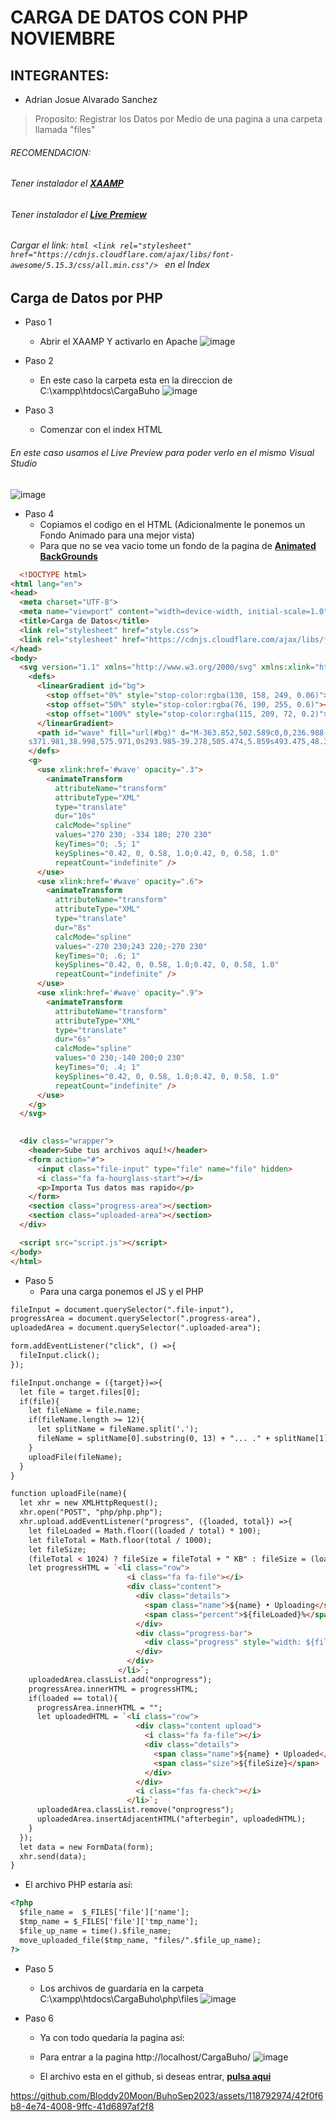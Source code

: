 # CARGA DE DATOS CON PHP NOVIEMBRE
## INTEGRANTES:
* Adrian Josue Alvarado Sanchez
>Proposito: Registrar los Datos por Medio de una pagina a una carpeta llamada "files"
###### RECOMENDACION:
###### Tener instalador el [**XAAMP**](https://www.apachefriends.org/es/index.html)
###### Tener instalador el [**Live Premiew**](https://marketplace.visualstudio.com/items?itemName=ms-vscode.live-server)
###### Cargar el link: ```html <link rel="stylesheet" href="https://cdnjs.cloudflare.com/ajax/libs/font-awesome/5.15.3/css/all.min.css"/> ``` en el Index

## Carga de Datos por PHP
+ Paso 1
   * Abrir el XAAMP Y activarlo en Apache
![image](https://github.com/Bloddy20Moon/CargaDeArchivosBuho/assets/118792974/c614e691-2418-480d-8d8a-88eac50a8c8a)

+ Paso 2
   * En este caso la carpeta esta en la direccion de C:\xampp\htdocs\CargaBuho
![image](https://github.com/Bloddy20Moon/CargaDeArchivosBuho/assets/118792974/73b45d7b-2da0-4300-9943-91d662a3965e)

+ Paso 3
   * Comenzar con el index HTML
######  En este caso usamos el Live Preview para poder verlo en el mismo Visual Studio
![image](https://github.com/Bloddy20Moon/CargaDeArchivosBuho/assets/118792974/fc6b40fc-a51f-44b2-8995-307bb8ebcb37)

+ Paso 4
   * Copiamos el codigo en el HTML (Adicionalmente le ponemos un Fondo Animado para una mejor vista)
   * Para que no se vea vacio tome un fondo de la pagina de [**Animated BackGrounds**](https://animatedbackgrounds.me/)
```html
  <!DOCTYPE html>
<html lang="en">
<head>
  <meta charset="UTF-8">
  <meta name="viewport" content="width=device-width, initial-scale=1.0">
  <title>Carga de Datos</title>
  <link rel="stylesheet" href="style.css">
  <link rel="stylesheet" href="https://cdnjs.cloudflare.com/ajax/libs/font-awesome/5.15.3/css/all.min.css"/>
</head>
<body>
  <svg version="1.1" xmlns="http://www.w3.org/2000/svg" xmlns:xlink="http://www.w3.org/1999/xlink" x="0px" y="0px" width="100%" height="100%" viewBox="0 0 1600 900" preserveAspectRatio="xMidYMax slice">
    <defs>
      <linearGradient id="bg">
        <stop offset="0%" style="stop-color:rgba(130, 158, 249, 0.06)"></stop>
        <stop offset="50%" style="stop-color:rgba(76, 190, 255, 0.6)"></stop>
        <stop offset="100%" style="stop-color:rgba(115, 209, 72, 0.2)"></stop>
      </linearGradient>
      <path id="wave" fill="url(#bg)" d="M-363.852,502.589c0,0,236.988-41.997,505.475,0
    s371.981,38.998,575.971,0s293.985-39.278,505.474,5.859s493.475,48.368,716.963-4.995v560.106H-363.852V502.589z" />
    </defs>
    <g>
      <use xlink:href='#wave' opacity=".3">
        <animateTransform
          attributeName="transform"
          attributeType="XML"
          type="translate"
          dur="10s"
          calcMode="spline"
          values="270 230; -334 180; 270 230"
          keyTimes="0; .5; 1"
          keySplines="0.42, 0, 0.58, 1.0;0.42, 0, 0.58, 1.0"
          repeatCount="indefinite" />
      </use>
      <use xlink:href='#wave' opacity=".6">
        <animateTransform
          attributeName="transform"
          attributeType="XML"
          type="translate"
          dur="8s"
          calcMode="spline"
          values="-270 230;243 220;-270 230"
          keyTimes="0; .6; 1"
          keySplines="0.42, 0, 0.58, 1.0;0.42, 0, 0.58, 1.0"
          repeatCount="indefinite" />
      </use>
      <use xlink:href='#wave' opacity=".9">
        <animateTransform
          attributeName="transform"
          attributeType="XML"
          type="translate"
          dur="6s"
          calcMode="spline"
          values="0 230;-140 200;0 230"
          keyTimes="0; .4; 1"
          keySplines="0.42, 0, 0.58, 1.0;0.42, 0, 0.58, 1.0"
          repeatCount="indefinite" />
      </use>
    </g>
  </svg>
  

  <div class="wrapper">
    <header>Sube tus archivos aquí!</header>
    <form action="#">
      <input class="file-input" type="file" name="file" hidden>
      <i class="fa fa-hourglass-start"></i>
      <p>Importa Tus datos mas rapido</p>
    </form>
    <section class="progress-area"></section>
    <section class="uploaded-area"></section>
  </div>

  <script src="script.js"></script>
</body>
</html>
```
+ Paso 5
   * Para una carga ponemos el JS y el PHP
```html const form = document.querySelector("form"),
fileInput = document.querySelector(".file-input"),
progressArea = document.querySelector(".progress-area"),
uploadedArea = document.querySelector(".uploaded-area");

form.addEventListener("click", () =>{
  fileInput.click();
});

fileInput.onchange = ({target})=>{
  let file = target.files[0];
  if(file){
    let fileName = file.name;
    if(fileName.length >= 12){
      let splitName = fileName.split('.');
      fileName = splitName[0].substring(0, 13) + "... ." + splitName[1];
    }
    uploadFile(fileName);
  }
}

function uploadFile(name){
  let xhr = new XMLHttpRequest();
  xhr.open("POST", "php/php.php");
  xhr.upload.addEventListener("progress", ({loaded, total}) =>{
    let fileLoaded = Math.floor((loaded / total) * 100);
    let fileTotal = Math.floor(total / 1000);
    let fileSize;
    (fileTotal < 1024) ? fileSize = fileTotal + " KB" : fileSize = (loaded / (1024*1024)).toFixed(2) + " MB";
    let progressHTML = `<li class="row">
                          <i class="fa fa-file"></i>
                          <div class="content">
                            <div class="details">
                              <span class="name">${name} • Uploading</span>
                              <span class="percent">${fileLoaded}%</span>
                            </div>
                            <div class="progress-bar">
                              <div class="progress" style="width: ${fileLoaded}%"></div>
                            </div>
                          </div>
                        </li>`;
    uploadedArea.classList.add("onprogress");
    progressArea.innerHTML = progressHTML;
    if(loaded == total){
      progressArea.innerHTML = "";
      let uploadedHTML = `<li class="row">
                            <div class="content upload">
                              <i class="fa fa-file"></i>
                              <div class="details">
                                <span class="name">${name} • Uploaded</span>
                                <span class="size">${fileSize}</span>
                              </div>
                            </div>
                            <i class="fas fa-check"></i>
                          </li>`;
      uploadedArea.classList.remove("onprogress");
      uploadedArea.insertAdjacentHTML("afterbegin", uploadedHTML);
    }
  });
  let data = new FormData(form);
  xhr.send(data);
}
```
   * El archivo PHP estaría así:
```html
<?php
  $file_name =  $_FILES['file']['name'];
  $tmp_name = $_FILES['file']['tmp_name'];
  $file_up_name = time().$file_name;
  move_uploaded_file($tmp_name, "files/".$file_up_name);
?>
```
+ Paso 5
   * Los archivos de guardaría en la carpeta C:\xampp\htdocs\CargaBuho\php\files
![image](https://github.com/Bloddy20Moon/CargaDeArchivosBuho/assets/118792974/4d0ded93-5930-41ea-aae3-293c0247aec0)
 
+ Paso 6
   * Ya con todo quedaría la pagina así:
   * Para entrar a la pagina http://localhost/CargaBuho/
![image](https://github.com/Bloddy20Moon/CargaDeArchivosBuho/assets/118792974/a3d14661-0b7b-452f-b206-7b282ea08968)

   * El archivo esta en el github, si deseas entrar, [**pulsa aqui**](https://github.com/Bloddy20Moon/CargaDeArchivosBuho)



https://github.com/Bloddy20Moon/BuhoSep2023/assets/118792974/42f0f6b8-4e74-4008-9ffc-41d6897af2f8
